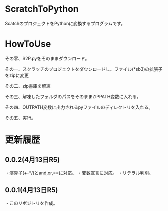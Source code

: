# ScratchToPython
ScatchのプロジェクトをPythonに変換するプログラムです。

# HowToUse
その零、S2P.pyをそのままダウンロード。

その一、スクラッチのプロジェクトをダウンロードし、ファイル(*sb3)の拡張子をzipに変更

その二、zip書庫を解凍

その三、解凍したフォルダのパスをそのままZIPPATH変数に入れる。

その四、OUTPATH変数に出力されるpyファイルのディレクトリを入れる。

その五、実行。


# 更新履歴
## 0.0.2(4月13日R5)
・演算子(+-*/)とand,or,==に対応。
・変数宣言に対応。
・リテラル判別。

## 0.0.1(4月13日R5)
・このリポジトリを作成。
